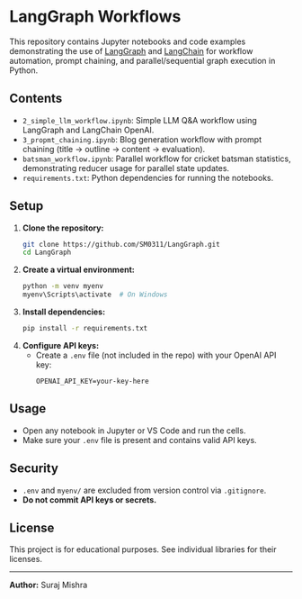 # LangGraph Workflows

This repository contains Jupyter notebooks and code examples demonstrating the use of [LangGraph](https://github.com/langchain-ai/langgraph) and [LangChain](https://github.com/langchain-ai/langchain) for workflow automation, prompt chaining, and parallel/sequential graph execution in Python.

## Contents
- `2_simple_llm_workflow.ipynb`: Simple LLM Q&A workflow using LangGraph and LangChain OpenAI.
- `3_propmt_chaining.ipynb`: Blog generation workflow with prompt chaining (title → outline → content → evaluation).
- `batsman_workflow.ipynb`: Parallel workflow for cricket batsman statistics, demonstrating reducer usage for parallel state updates.
- `requirements.txt`: Python dependencies for running the notebooks.

## Setup
1. **Clone the repository:**
   ```sh
   git clone https://github.com/SM0311/LangGraph.git
   cd LangGraph
   ```
2. **Create a virtual environment:**
   ```sh
   python -m venv myenv
   myenv\Scripts\activate  # On Windows
   ```
3. **Install dependencies:**
   ```sh
   pip install -r requirements.txt
   ```
4. **Configure API keys:**
   - Create a `.env` file (not included in the repo) with your OpenAI API key:
     ```
     OPENAI_API_KEY=your-key-here
     ```

## Usage
- Open any notebook in Jupyter or VS Code and run the cells.
- Make sure your `.env` file is present and contains valid API keys.

## Security
- `.env` and `myenv/` are excluded from version control via `.gitignore`.
- **Do not commit API keys or secrets.**

## License
This project is for educational purposes. See individual libraries for their licenses.

---
**Author:** Suraj Mishra
